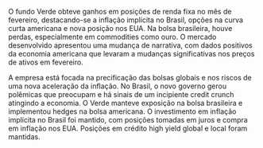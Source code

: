 O fundo Verde obteve ganhos em posições de renda fixa no mês de fevereiro, destacando-se a inflação implícita no Brasil, opções na curva curta americana e nova posição nos EUA. Na bolsa brasileira, houve perdas, especialmente em commodities como ouro. O mercado desenvolvido apresentou uma mudança de narrativa, com dados positivos da economia americana que levaram a mudanças significativas nos preços de ativos em fevereiro. 

A empresa está focada na precificação das bolsas globais e nos riscos de uma nova aceleração da inflação. No Brasil, o novo governo gerou polêmicas que preocupam e há sinais de um incipiente credit crunch atingindo a economia. O Verde manteve exposição na bolsa brasileira e implementou hedges na bolsa americana. O investimento em inflação implícita no Brasil foi mantido, com posições tomadas em juros e compra em inflação nos EUA. Posições em crédito high yield global e local foram mantidas.
